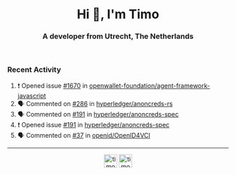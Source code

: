 <h1 align="center">Hi 👋, I'm Timo</h1>
<h3 align="center">A developer from Utrecht, The Netherlands</h3>
<br/>
<!-- https://github.com/rahuldkjain/github-profile-readme-generator --!>

<!--  <p align="left"><img src="https://github-readme-stats.vercel.app/api?username=timoglastra&show_icons=true&count_private=true&" alt="timoglastra" /></p> --!>

<!--
Github language stats
<p align="left"><img src="https://github-readme-stats.vercel.app/api/top-langs/?username=timoglastra&layout=compact" alt="timoglastra" /><p>
-->

<!-- Codestats language stats -->
<!-- <p align="left"><img src="https://codestats-readme.vercel.app/api/top-langs/?username=timoglastra&layout=compact&language_count=12" alt="timoglastra" /><p>    --!>
  
<h3>Recent Activity</h3>

<!--START_SECTION:activity-->
1. ❗ Opened issue [#1670](https://github.com/openwallet-foundation/agent-framework-javascript/issues/1670) in [openwallet-foundation/agent-framework-javascript](https://github.com/openwallet-foundation/agent-framework-javascript)
2. 🗣 Commented on [#286](https://github.com/hyperledger/anoncreds-rs/issues/286#issuecomment-1851154885) in [hyperledger/anoncreds-rs](https://github.com/hyperledger/anoncreds-rs)
3. 🗣 Commented on [#191](https://github.com/hyperledger/anoncreds-spec/issues/191#issuecomment-1849935511) in [hyperledger/anoncreds-spec](https://github.com/hyperledger/anoncreds-spec)
4. ❗ Opened issue [#191](https://github.com/hyperledger/anoncreds-spec/issues/191) in [hyperledger/anoncreds-spec](https://github.com/hyperledger/anoncreds-spec)
5. 🗣 Commented on [#37](https://github.com/openid/OpenID4VCI/issues/37#issuecomment-1849896736) in [openid/OpenID4VCI](https://github.com/openid/OpenID4VCI)
<!--END_SECTION:activity-->

---

<p align="center">
<a href="https://twitter.com/timoglastra" target="blank"><img align="center" src="https://cdn.jsdelivr.net/npm/simple-icons@3.0.1/icons/twitter.svg" alt="timoglastra" height="30" width="30" /></a>
<a href="https://linkedin.com/in/timoglastra" target="blank"><img align="center" src="https://cdn.jsdelivr.net/npm/simple-icons@3.0.1/icons/linkedin.svg" alt="timoglastra" height="30" width="30" /></a>
</p>



